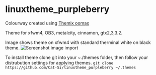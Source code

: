 # linuxtheme_purpleberry

Colourway created using [Themix oomax](https://github.com/themix-project/oomox.git) 

Theme for xfwm4, OB3, metalcity, cinnamon, gtx2,3,3.2. 

Image shows theme on xfwm4 with standard therminal white on black theme. 
![Screenshot image import](https://raw.githubusercontent.com/Cat-Si/linuxtheme_purpleberry/master/screenshots/purpleberry.png "Screenshot image import")

To install theme clone git into your ~./themes folder, then follow your distrubution settings for applying themes. 
```git clone https://github.com/Cat-Si/linuxtheme_purpleberry ~/.themes``` 
